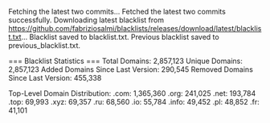 Fetching the latest two commits...
Fetched the latest two commits successfully.
Downloading latest blacklist from https://github.com/fabriziosalmi/blacklists/releases/download/latest/blacklist.txt...
Blacklist saved to blacklist.txt.
Previous blacklist saved to previous_blacklist.txt.

=== Blacklist Statistics ===
Total Domains: 2,857,123
Unique Domains: 2,857,123
Added Domains Since Last Version: 290,545
Removed Domains Since Last Version: 455,338

Top-Level Domain Distribution:
  .com: 1,365,360
  .org: 241,025
  .net: 193,784
  .top: 69,993
  .xyz: 69,357
  .ru: 68,560
  .io: 55,784
  .info: 49,452
  .pl: 48,852
  .fr: 41,101
